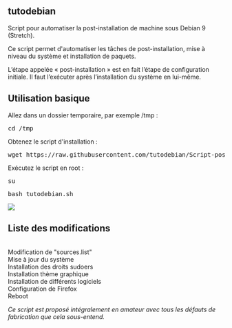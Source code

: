 <h2>tutodebian</h2>

Script pour automatiser la post-installation de machine sous Debian 9 (Stretch).

Ce script permet d'automatiser les tâches de post-installation, mise à niveau du système et installation de paquets.

L’étape appelée « post-installation » est en fait l’étape de configuration initiale. Il faut l’exécuter après l’installation du système en lui-même.

<h2>Utilisation basique</h2>

Allez dans un dossier temporaire, par exemple /tmp :

<pre>cd /tmp</pre>
Obtenez le script d'installation :

<pre>wget https://raw.githubusercontent.com/tutodebian/Script-post-installation/master/tutodebian.sh</pre>
Exécutez le script en root :

<pre>su</pre>
<pre>bash tutodebian.sh</pre>

<img src="https://github.com/stephaneeee/tutodebian/blob/master/imgtutodebiansys.png">

<h2>Liste des modifications</h2>

<br>Modification de "sources.list"
<br>Mise à jour du système
<br>Installation des droits sudoers
<br>Installation thème graphique
<br>Installation de différents logiciels
<br>Configuration de Firefox
<br>Reboot

<i>Ce script est proposé intégralement en amateur avec tous les défauts de fabrication que cela sous-entend.</i>
